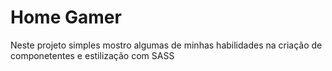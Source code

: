 # Home Gamer

<p> Neste projeto simples mostro algumas de minhas habilidades na criação de componetentes e estilização com SASS</p>




